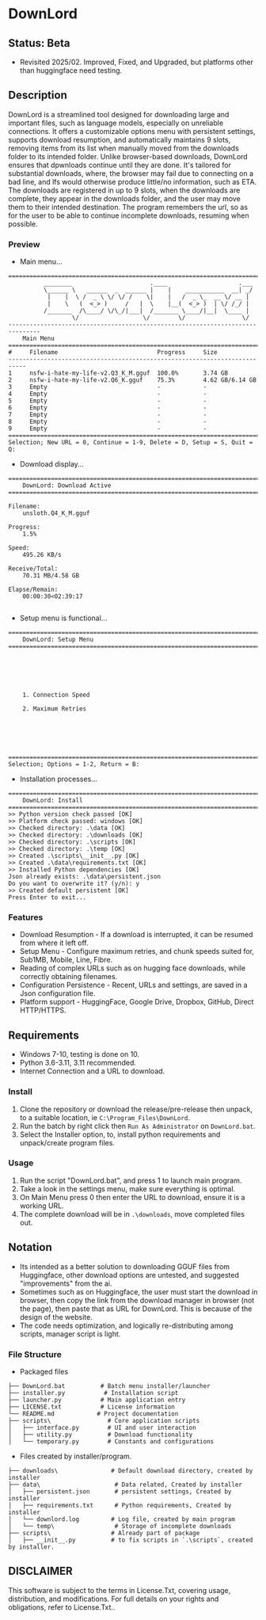 # DownLord
## Status: Beta
- Revisited 2025/02. Improved, Fixed, and Upgraded, but platforms other than huggingface need testing.

## Description
DownLord is a streamlined tool designed for downloading large and important files, such as language models, especially on unreliable connections. It offers a customizable options menu with persistent settings, supports download resumption, and automatically maintains 9 slots, removing items from its list when manually moved from the downloads folder to its intended folder. Unlike browser-based downloads, DownLord ensures that dpwnloads continue until they are done. It's tailored for substantial downloads, where, the browser may fail due to connecting on a bad line, and lfs would otherwise produce little/no information, such as ETA. The downloads are registered in up to 9 slots, when the downloads are complete, they appear in the downloads folder, and the user may move them to their intended destination. The program remembers the url, so as for the user to be able to continue incomplete downloads, resuming when possible. 

### Preview
- Main menu...
```
===============================================================================
          ________                      .____                    .___
          \______ \   ______  _  ______ |    |    ___________  __| _/
           |    |  \ /  _ \ \/ \/ /    \|    |   /  _ \_  __ \/ __ |
           |    \   (  <_> )     /   |  \    |__(  <_> )  | \/ /_/ |
          /_______  /\____/ \/\_/|___|  /_______ \____/|__|  \____ |
                  \/                  \/        \/                \/
-------------------------------------------------------------------------------
    Main Menu
===============================================================================
#     Filename                            Progress     Size
---------------------------------------------------------------------------
1     nsfw-i-hate-my-life-v2.Q3_K_M.gguf  100.0%       3.74 GB
2     nsfw-i-hate-my-life-v2.Q6_K.gguf    75.3%        4.62 GB/6.14 GB
3     Empty                               -            -
4     Empty                               -            -
5     Empty                               -            -
6     Empty                               -            -
7     Empty                               -            -
8     Empty                               -            -
9     Empty                               -            -
===============================================================================
Selection; New URL = 0, Continue = 1-9, Delete = D, Setup = S, Quit = Q:

```
- Download display...
```
===============================================================================
    DownLord: Download Active
===============================================================================

Filename:
    unsloth.Q4_K_M.gguf

Progress:
    1.5%

Speed:
    495.26 KB/s

Receive/Total:
    70.31 MB/4.58 GB

Elapse/Remain:
    00:00:30<02:39:17


```
- Setup menu is functional...
```
===============================================================================
    DownLord: Setup Menu
===============================================================================






    1. Connection Speed

    2. Maximum Retries






===============================================================================
Selection; Options = 1-2, Return = B:
```
- Installation processes...
```
===============================================================================
    DownLord: Install
===============================================================================
>> Python version check passed [OK]
>> Platform check passed: windows [OK]
>> Checked directory: .\data [OK]
>> Checked directory: .\downloads [OK]
>> Checked directory: .\scripts [OK]
>> Checked directory: .\temp [OK]
>> Created .\scripts\__init__.py [OK]
>> Created .\data\requirements.txt [OK]
>> Installed Python dependencies [OK]
Json already exists: .\data\persistent.json
Do you want to overwrite it? (y/n): y
>> Created default persistent [OK]
Press Enter to exit...
```


### Features
- Download Resumption - If a download is interrupted, it can be resumed from where it left off.
- Setup Menu - Configure maximum retries, and chunk speeds suited for, Sub1MB, Mobile, Line, Fibre.
- Reading of complex URLs such as on hugging face downloads, while correctly obtaining filenames.
- Configuration Persistence - Recent, URLs and settings, are saved in a Json configuration file.
- Platform support - HuggingFace, Google Drive, Dropbox, GitHub, Direct HTTP/HTTPS.

## Requirements
- Windows 7-10, testing is done on 10.
- Python 3.6-3.11, 3.11 recommended.
- Internet Connection and a URL to download.

### Install
1. Clone the repository or download the release/pre-release then unpack, to a suitable location, ie `C:\Program_Files\DownLord`.
2. Run the batch by right click then `Run As Administrator` on `DownLord.bat`.
3. Select the Installer option, to, install python requirements and unpack/create program files.

### Usage
1. Run the script "DownLord.bat", and press 1 to launch main program.
2. Take a look in the settings menu, make sure everything is optimal.
3. On Main Menu press 0 then enter the URL to download, ensure it is a working URL.
4. The complete download will be in `.\downloads`, move completed files out.

## Notation
- Its intended as a better solution to downloading GGUF files from Huggingface, other download options are untested, and suggested "improvements" from the ai.
- Sometimes such as on Huggingface, the user must start the download in browser, then copy the link from the download manager in browser (not the page), then paste that as URL for DownLord. This is because of the design of the website.
- The code needs optimization, and logically re-distributing among scripts, manager script is light.

### File Structure
- Packaged files
```
├── DownLord.bat          # Batch menu installer/launcher
├── installer.py           # Installation script
├── launcher.py           # Main application entry
├── LICENSE.txt           # License information
└── README.md            # Project documentation
├── scripts\                # Core application scripts
│   ├── interface.py        # UI and user interaction
│   ├── utility.py          # Download functionality
│   └── temporary.py        # Constants and configurations
```
- Files created by installer/program.
```
├── downloads\               # Default download directory, created by installer
├── data\                     # Data related, Created by installer
│   ├── persistent.json       # persistent settings, Created by installer
│   ├── requirements.txt      # Python requirements, Created by installer
│   └── downlord.log         # Log file, created by main program
│   └── temp\                 # Storage of incomplete downloads
├── scripts\                 # Already part of package
│   ├── __init__.py          # to fix scripts in `.\scripts`, created by installer.
```

## DISCLAIMER
This software is subject to the terms in License.Txt, covering usage, distribution, and modifications. For full details on your rights and obligations, refer to License.Txt..
